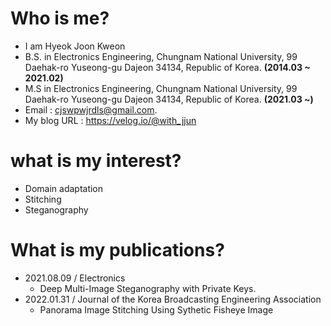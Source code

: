 # Who is me?
* I am Hyeok Joon Kweon
* B.S. in Electronics Engineering, Chungnam National University, 99 Daehak-ro Yuseong-gu Dajeon 34134, Republic of Korea. **(2014.03 ~ 2021.02)**
* M.S in Electronics Engineering, Chungnam National University, 99 Daehak-ro Yuseong-gu Dajeon 34134, Republic of Korea. **(2021.03 ~)**
* Email : <cjswpwjrdls@gmail.com>.
* My blog URL : <https://velog.io/@with_jjun>

# what is my interest?
* Domain adaptation
* Stitching
* Steganography

# What is my publications?
* 2021.08.09 / Electronics
    * Deep Multi-Image Steganography with Private Keys.
* 2022.01.31 / Journal of the Korea Broadcasting Engineering Association
    * Panorama Image Stitching Using Sythetic Fisheye Image

